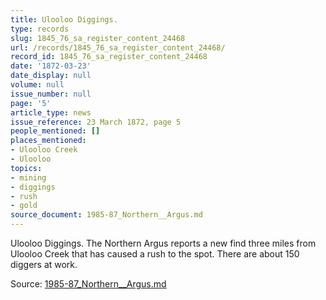 ```yaml
---
title: Ulooloo Diggings.
type: records
slug: 1845_76_sa_register_content_24468
url: /records/1845_76_sa_register_content_24468/
record_id: 1845_76_sa_register_content_24468
date: '1872-03-23'
date_display: null
volume: null
issue_number: null
page: '5'
article_type: news
issue_reference: 23 March 1872, page 5
people_mentioned: []
places_mentioned:
- Ulooloo Creek
- Ulooloo
topics:
- mining
- diggings
- rush
- gold
source_document: 1985-87_Northern__Argus.md
---
```


Ulooloo Diggings.  The Northern Argus reports a new find three miles from Ulooloo Creek that has caused a rush to the spot.  There are about 150 diggers at work.

Source: [1985-87_Northern__Argus.md](/downloads/markdown/1985-87_Northern__Argus.md)
